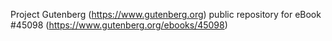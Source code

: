 Project Gutenberg (https://www.gutenberg.org) public repository for eBook #45098 (https://www.gutenberg.org/ebooks/45098)
